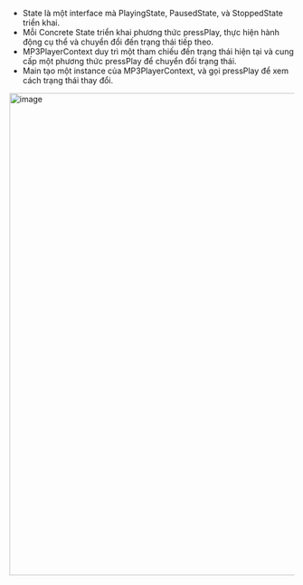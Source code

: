 - State là một interface mà PlayingState, PausedState, và StoppedState triển khai.
- Mỗi Concrete State triển khai phương thức pressPlay, thực hiện hành động cụ thể và chuyển đổi đến trạng thái tiếp theo.
- MP3PlayerContext duy trì một tham chiếu đến trạng thái hiện tại và cung cấp một phương thức pressPlay để chuyển đổi trạng thái.
- Main tạo một instance của MP3PlayerContext, và gọi pressPlay để xem cách trạng thái thay đổi.

<img width="852" alt="image" src="https://github.com/git-thaitech/design-patterns/assets/72333463/d056a0de-8e8a-47ca-9926-42fd61f54355">
